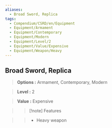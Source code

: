 ```yaml
---
aliases:
  - Broad Sword, Replica
tags:
  - Compendium/CSRD/en/Equipment
  - Equipment/Armament
  - Equipment/Contemporary
  - Equipment/Modern
  - Equipment/Level/2
  - Equipment/Value/Expensive
  - Equipment/Weapon/Heavy
---
```

  
    
## Broad Sword, Replica    
    
>    
> **Options :** Armament, Contemporary, Modern    
> **Level :** 2    
> **Value :** Expensive    
>>[!note] Features    
>> - Heavy weapon